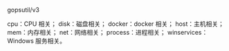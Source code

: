 gopsutil/v3

cpu：CPU 相关；
disk：磁盘相关；
docker：docker 相关；
host：主机相关；
mem：内存相关；
net：网络相关；
process：进程相关；
winservices：Windows 服务相关。